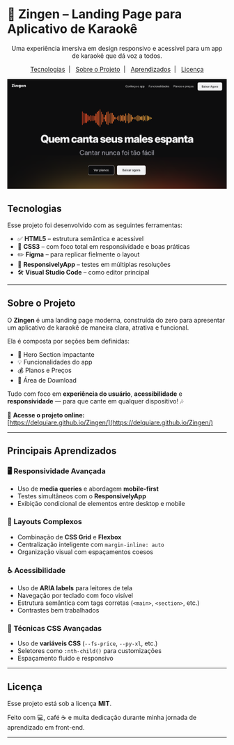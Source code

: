 # 🎤 Zingen – Landing Page para Aplicativo de Karaokê

<p align="center">
  Uma experiência imersiva em design responsivo e acessível para um app de karaokê que dá voz a todos.  
</p>

<p align="center">
  <a href="#tecnologias">Tecnologias</a>&nbsp;&nbsp;|&nbsp;&nbsp;
  <a href="#sobre-o-projeto">Sobre o Projeto</a>&nbsp;&nbsp;|&nbsp;&nbsp;
  <a href="#principais-aprendizados">Aprendizados</a>&nbsp;&nbsp;|&nbsp;&nbsp;
  <a href="#licença">Licença</a>
</p>

![Preview do Zingen](./images/capa_projeto_zingen.png)


## Tecnologias

Esse projeto foi desenvolvido com as seguintes ferramentas:

- ✅ **HTML5** – estrutura semântica e acessível  
- 🎨 **CSS3** – com foco total em responsividade e boas práticas  
- ✏️ **Figma** – para replicar fielmente o layout  
- 📱 **ResponsivelyApp** – testes em múltiplas resoluções  
- 🛠️ **Visual Studio Code** – como editor principal

---

## Sobre o Projeto

O **Zingen** é uma landing page moderna, construída do zero para apresentar um aplicativo de karaokê de maneira clara, atrativa e funcional.

Ela é composta por seções bem definidas:

- 🎯 Hero Section impactante  
- 💡 Funcionalidades do app  
- 💰 Planos e Preços  
- 📲 Área de Download

Tudo com foco em **experiência do usuário**, **acessibilidade** e **responsividade** — para que cante em qualquer dispositivo! 🎶

🔗 **Acesse o projeto online:**  
[https://delquiare.github.io/Zingen/](https://delquiare.github.io/Zingen/)

---

## Principais Aprendizados

### 🖥️ Responsividade Avançada

- Uso de **media queries** e abordagem **mobile-first**
- Testes simultâneos com o **ResponsivelyApp**
- Exibição condicional de elementos entre desktop e mobile

### 📐 Layouts Complexos

- Combinação de **CSS Grid** e **Flexbox**
- Centralização inteligente com `margin-inline: auto`
- Organização visual com espaçamentos coesos

### ♿ Acessibilidade

- Uso de **ARIA labels** para leitores de tela
- Navegação por teclado com foco visível
- Estrutura semântica com tags corretas (`<main>`, `<section>`, etc.)
- Contrastes bem trabalhados

### 🎨 Técnicas CSS Avançadas

- Uso de **variáveis CSS** (`--fs-price`, `--py-xl`, etc.)
- Seletores como `:nth-child()` para customizações
- Espaçamento fluido e responsivo

---

## Licença

Esse projeto está sob a licença **MIT**.

Feito com 💻, café ☕ e muita dedicação durante minha jornada de aprendizado em front-end.

---

